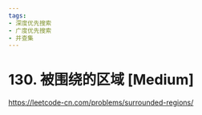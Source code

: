 ```yaml
---
tags:
- 深度优先搜索
- 广度优先搜索
- 并查集
---
```


# 130. 被围绕的区域 [Medium]

<https://leetcode-cn.com/problems/surrounded-regions/>

